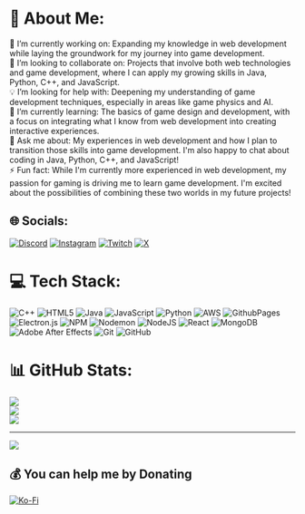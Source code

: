 # 💫 About Me:
🔭 I’m currently working on: Expanding my knowledge in web development while laying the groundwork for my journey into game development.<br>🤝 I’m looking to collaborate on: Projects that involve both web technologies and game development, where I can apply my growing skills in Java, Python, C++, and JavaScript.<br>💡 I’m looking for help with: Deepening my understanding of game development techniques, especially in areas like game physics and AI.<br>🌱 I’m currently learning: The basics of game design and development, with a focus on integrating what I know from web development into creating interactive experiences.<br>💬 Ask me about: My experiences in web development and how I plan to transition those skills into game development. I'm also happy to chat about coding in Java, Python, C++, and JavaScript!<br>⚡ Fun fact: While I'm currently more experienced in web development, my passion for gaming is driving me to learn game development. I'm excited about the possibilities of combining these two worlds in my future projects!


## 🌐 Socials:
[![Discord](https://img.shields.io/badge/Discord-%237289DA.svg?logo=discord&logoColor=white)](https://discord.gg/https://discord.com/invite/gTQ9vjZ8Mn) [![Instagram](https://img.shields.io/badge/Instagram-%23E4405F.svg?logo=Instagram&logoColor=white)](https://instagram.com/https://www.instagram.com/mba_2023/) [![Twitch](https://img.shields.io/badge/Twitch-%239146FF.svg?logo=Twitch&logoColor=white)](https://twitch.tv/https://www.twitch.tv/mba_2023) [![X](https://img.shields.io/badge/X-black.svg?logo=X&logoColor=white)](https://x.com/https://x.com/mba_2023) 

# 💻 Tech Stack:
![C++](https://img.shields.io/badge/c++-%2300599C.svg?style=for-the-badge&logo=c%2B%2B&logoColor=white) ![HTML5](https://img.shields.io/badge/html5-%23E34F26.svg?style=for-the-badge&logo=html5&logoColor=white) ![Java](https://img.shields.io/badge/java-%23ED8B00.svg?style=for-the-badge&logo=openjdk&logoColor=white) ![JavaScript](https://img.shields.io/badge/javascript-%23323330.svg?style=for-the-badge&logo=javascript&logoColor=%23F7DF1E) ![Python](https://img.shields.io/badge/python-3670A0?style=for-the-badge&logo=python&logoColor=ffdd54) ![AWS](https://img.shields.io/badge/AWS-%23FF9900.svg?style=for-the-badge&logo=amazon-aws&logoColor=white) ![GithubPages](https://img.shields.io/badge/github%20pages-121013?style=for-the-badge&logo=github&logoColor=white) ![Electron.js](https://img.shields.io/badge/Electron-191970?style=for-the-badge&logo=Electron&logoColor=white) ![NPM](https://img.shields.io/badge/NPM-%23CB3837.svg?style=for-the-badge&logo=npm&logoColor=white) ![Nodemon](https://img.shields.io/badge/NODEMON-%23323330.svg?style=for-the-badge&logo=nodemon&logoColor=%BBDEAD) ![NodeJS](https://img.shields.io/badge/node.js-6DA55F?style=for-the-badge&logo=node.js&logoColor=white) ![React](https://img.shields.io/badge/react-%2320232a.svg?style=for-the-badge&logo=react&logoColor=%2361DAFB) ![MongoDB](https://img.shields.io/badge/MongoDB-%234ea94b.svg?style=for-the-badge&logo=mongodb&logoColor=white) ![Adobe After Effects](https://img.shields.io/badge/Adobe%20After%20Effects-9999FF.svg?style=for-the-badge&logo=Adobe%20After%20Effects&logoColor=white) ![Git](https://img.shields.io/badge/git-%23F05033.svg?style=for-the-badge&logo=git&logoColor=white) ![GitHub](https://img.shields.io/badge/github-%23121011.svg?style=for-the-badge&logo=github&logoColor=white)
# 📊 GitHub Stats:
![](https://github-readme-stats.vercel.app/api?username=MBA&theme=calm_pink&hide_border=false&include_all_commits=false&count_private=false)<br/>
![](https://github-readme-streak-stats.herokuapp.com/?user=MBA&theme=calm_pink&hide_border=false)<br/>
![](https://github-readme-stats.vercel.app/api/top-langs/?username=MBA&theme=calm_pink&hide_border=false&include_all_commits=false&count_private=false&layout=compact)

---
[![](https://visitcount.itsvg.in/api?id=MBA&label=Profile%20Views&pretty=false)](https://visitcount.itsvg.in)


  ## 💰 You can help me by Donating
  [![Ko-Fi](https://img.shields.io/badge/Ko--fi-F16061?style=for-the-badge&logo=ko-fi&logoColor=white)](https://ko-fi.com/https://ko-fi.com/mba2023) 

  
<!-- Proudly created with GPRM ( https://gprm.itsvg.in ) -->
